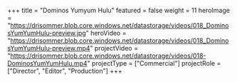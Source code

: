 +++
title = "Dominos Yumyum Hulu"
featured = false
weight = 11
heroImage = "https://drisommer.blob.core.windows.net/datastorage/videos/018_DominosYumYumHulu-preview.jpg"
heroVideo = "https://drisommer.blob.core.windows.net/datastorage/videos/018_DominosYumYumHulu-preview.mp4"
projectVideo = "https://drisommer.blob.core.windows.net/datastorage/videos/018-DominosYumYumHulu.mp4"
projectType = ["Commercial"]
projectRole = ["Director", "Editor", "Production"]
+++
